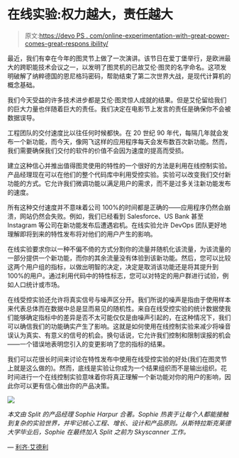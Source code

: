 # 在线实验:权力越大，责任越大

> 原文:[https://devo PS . com/online-experimentation-with-great-power-comes-great-respons ibility/](https://devops.com/online-experimentation-with-great-power-comes-great-responsibility/)

最近，我们有幸在今年的图灵节上做了一次演讲。该节日在爱丁堡举行，是欧洲最大的跨职能技术会议之一，以发明了图灵机的已故艾伦·图灵的名字命名。这项发明破解了纳粹德国的恩尼格玛密码，帮助结束了第二次世界大战，是现代计算机的概念基础。

我们今天受益的许多技术进步都是艾伦·图灵惊人成就的结果。但是艾伦留给我们的巨大力量也伴随着巨大的责任。我们决定在电影节上发言的责任是确保你不会被数据误导。

工程团队的交付速度比以往任何时候都快。在 20 世纪 90 年代，每隔几年就会发布一个新功能，而今天，像网飞这样的应用程序每天会发布数百次新功能。然而，我们需要确保我们交付的软件的价值不会因为速度的提高而受损。

建立这种信心并推出值得图灵使用的特性的一个很好的方法是利用在线控制实验。产品经理现在可以在他们的整个代码库中利用受控实验。实验可以改变我们交付新功能的方式。它允许我们微调功能以满足用户的需求，而不是过多关注新功能发布的速度。

所有这种交付速度并不意味着公司 100%的时间都是正确的——应用程序仍然会崩溃，网站仍然会失败。例如，我们已经看到 Salesforce、US Bank 甚至 Instagram 等公司在新功能发布后遭遇宕机。在线实验允许 DevOps 团队更好地理解即将到来的特性发布将对他们的用户产生的影响。

在线实验要求你以一种不偏不倚的方式分割你的流量并随机化该流量，为该流量的一部分提供一个新功能，而你的其余流量没有体验到该新功能。然后，您可以比较这两个用户组的指标，以做出明智的决定，决定是取消该功能还是将其提升到 100%的用户。通过利用代码中的特性标志，您可以对特定的用户群进行试验，例如人口统计或市场。

在线受控实验还允许将真实信号与噪声区分开。我们所说的噪声是指由于使用样本来代表总体而在数据中总是显而易见的随机性。来自在线受控实验的统计数据使我们能够确定指标中的差异是否不太可能仅仅是由噪声引起的，在这种情况下，我们可以确信我们的功能确实产生了影响。这就是如何使用在线控制实验来减少将噪音误认为真实、有意义的信号的机会。换句话说，它允许我们控制和限制误报的机会——一个错误地表明您引入的变更影响了您的指标的结果。

我们可以花很长时间来讨论在特性发布中使用在线受控实验的好处(我们在图灵节上就是这么做的)。然而，底线是实验让你成为一个结果组织而不是输出组织。花时间进行一个在线控制实验意味着你将真正理解一个新功能对你的用户的影响，因此你可以更有信心做出你的产品决策。

![](../Images/8d1819fb580616ab0ba6de61427456a7.png)

*本文由 Split 的产品经理 Sophie Harpur 合著。Sophie 热衷于让每个人都能接触到复杂的实验世界，并牢记核心工程、增长、设计和产品原则。从斯特拉斯克莱德大学毕业后，Sophie 在最终加入 Split 之前为 Skyscanner 工作。*

— [利齐·艾德利](https://devops.com/author/lizzie-eardley/)